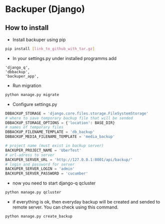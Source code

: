 # Backuper (Django)

## How to install

- Install backuper using pip
```sh
pip install [link_to_github_with_tar.gz]
```

- In your settings.py under installed programms add
```
'django_q',
'dbbackup',
'backuper_app',
```

- Run migration
```sh
python manage.py migrate
```

- Configure settings.py
```python
DBBACKUP_STORAGE = 'django.core.files.storage.FileSystemStorage'
# where to save temporary backup file that will be sended
DBBACKUP_STORAGE_OPTIONS = {'location': BASE_DIR}
# names of temporary files
DBBACKUP_FILENAME_TEMPLATE = 'db_backup'
DBBACKUP_MEDIA_FILENAME_TEMPLATE = 'media_backup'

# project name (must exist in backup server)
BACKUPER_PROJECT_NAME = 'UberTest'
# url-adress to server
BACKUPER_SERVER_URL = 'http://127.0.0.1:8001/api/backup/'
# login and password for server
BACKUPER_SERVER_LOGIN = 'admin'
BACKUPER_SERVER_PASSWORD = 'cucumber'
```

- now you need to start django-q qcluster
```sh
python manage.py qcluster
```

- if everything is ok, then everyday backup will be created and sended to remote server. You can check using this command.
```sh
python manage.py create_backup
```
